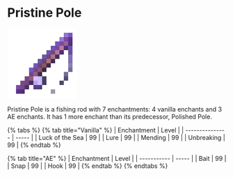 # Pristine Pole

![](<../../.gitbook/assets/Pristine Pole.gif>)

Pristine Pole is a fishing rod with 7 enchantments: 4 vanilla enchants and 3 AE enchants. It has 1 more enchant than its predecessor, Polished Pole.

{% tabs %}
{% tab title="Vanilla" %}
| Enchantment     | Level |
| --------------- | ----- |
| Luck of the Sea | 99    |
| Lure            | 99    |
| Mending         | 99    |
| Unbreaking      | 99    |
{% endtab %}

{% tab title="AE" %}
| Enchantment | Level |
| ----------- | ----- |
| Bait        | 99    |
| Snap        | 99    |
| Hook        | 99    |
{% endtab %}
{% endtabs %}
